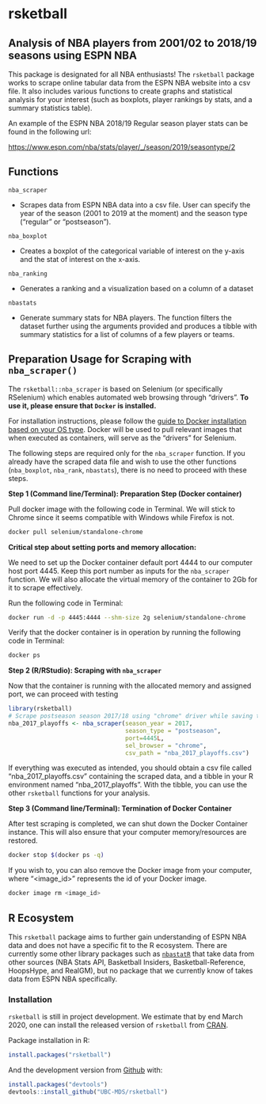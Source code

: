 <!-- README.md is generated from README.Rmd. Please edit that file -->
rsketball
=========

Analysis of NBA players from 2001/02 to 2018/19 seasons using ESPN NBA
----------------------------------------------------------------------

This package is designated for all NBA enthusiasts! The `rsketball`
package works to scrape online tabular data from the ESPN NBA website
into a csv file. It also includes various functions to create graphs and
statistical analysis for your interest (such as boxplots, player
rankings by stats, and a summary statistics table).

An example of the ESPN NBA 2018/19 Regular season player stats can be
found in the following url:

<a href="https://www.espn.com/nba/stats/player/_/season/2019/seasontype/2" class="uri">https://www.espn.com/nba/stats/player/_/season/2019/seasontype/2</a>

Functions
---------

`nba_scraper`

-   Scrapes data from ESPN NBA data into a csv file. User can specify
    the year of the season (2001 to 2019 at the moment) and the season
    type (“regular” or “postseason”).

`nba_boxplot`

-   Creates a boxplot of the categorical variable of interest on the
    y-axis and the stat of interest on the x-axis.

`nba_ranking`

-   Generates a ranking and a visualization based on a column of a
    dataset

`nbastats`

-   Generate summary stats for NBA players. The function filters the
    dataset further using the arguments provided and produces a tibble
    with summary statistics for a list of columns of a few players or
    teams.

Preparation Usage for Scraping with `nba_scraper()`
---------------------------------------------------

The `rsketball::nba_scraper` is based on Selenium (or specifically
RSelenium) which enables automated web browsing through “drivers”. **To
use it, please ensure that `Docker` is installed.**

For installation instructions, please follow the [guide to Docker
installation based on your OS
type](https://ubc-mds.github.io/resources_pages/installation_instructions/).
Docker will be used to pull relevant images that when executed as
containers, will serve as the “drivers” for Selenium.

The following steps are required only for the `nba_scraper` function. If
you already have the scraped data file and wish to use the other
functions (`nba_boxplot`, `nba_rank`, `nbastats`), there is no need to
proceed with these steps.

**Step 1 (Command line/Terminal): Preparation Step (Docker container)**

Pull docker image with the following code in Terminal. We will stick to
Chrome since it seems compatible with Windows while Firefox is not.

``` sh
docker pull selenium/standalone-chrome
```

**Critical step about setting ports and memory allocation:**

We need to set up the Docker container default port 4444 to our computer
host port 4445. Keep this port number as inputs for the `nba_scraper`
function. We will also allocate the virtual memory of the container to
2Gb for it to scrape effectively.

Run the following code in Terminal:

``` sh
docker run -d -p 4445:4444 --shm-size 2g selenium/standalone-chrome
```

Verify that the docker container is in operation by running the
following code in Terminal:

``` sh
docker ps 
```

**Step 2 (R/RStudio): Scraping with `nba_scraper`**

Now that the container is running with the allocated memory and assigned
port, we can proceed with testing

``` r
library(rsketball)
# Scrape postseason season 2017/18 using "chrome" driver while saving to a local csv file.
nba_2017_playoffs <- nba_scraper(season_year = 2017, 
                                 season_type = "postseason",
                                 port=4445L, 
                                 sel_browser = "chrome",
                                 csv_path = "nba_2017_playoffs.csv")
```

If everything was executed as intended, you should obtain a csv file
called “nba\_2017\_playoffs.csv” containing the scraped data, and a
tibble in your R environment named “nba\_2017\_playoffs”. With the
tibble, you can use the other `rsketball` functions for your analysis.

**Step 3 (Command line/Terminal): Termination of Docker Container**

After test scraping is completed, we can shut down the Docker Container
instance. This will also ensure that your computer memory/resources are
restored.

``` sh
docker stop $(docker ps -q)
```

If you wish to, you can also remove the Docker image from your computer,
where “<image_id>” represents the id of your Docker image.

``` sh
docker image rm <image_id>
```

R Ecosystem
-----------

This `rsketball` package aims to further gain understanding of ESPN NBA
data and does not have a specific fit to the R ecosystem. There are
currently some other library packages such as
[`nbastatR`](https://www.rdocumentation.org/packages/nbastatR/versions/0.1.10131)
that take data from other sources (NBA Stats API, Basketball Insiders,
Basketball-Reference, HoopsHype, and RealGM), but no package that we
currently know of takes data from ESPN NBA specifically.

### Installation

`rsketball` is still in project development. We estimate that by end
March 2020, one can install the released version of `rsketball` from
[CRAN](https://cran.r-project.org/).

Package installation in R:

``` r
install.packages("rsketball")
```

And the development version from [Github](https://github.com/) with:

``` r
install.packages("devtools")
devtools::install_github("UBC-MDS/rsketball")
```
